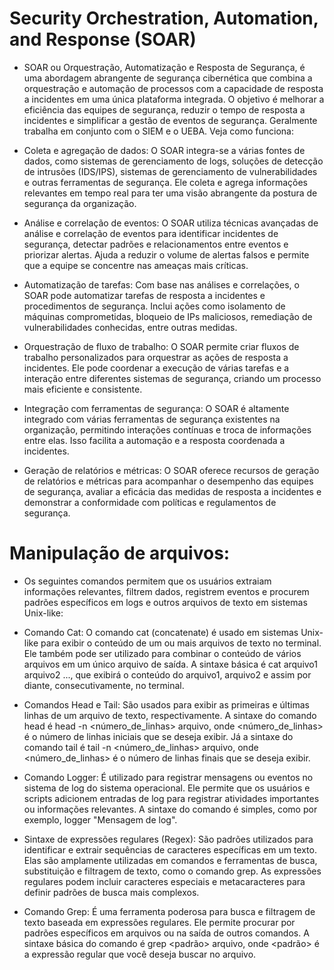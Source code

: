 # Security Orchestration, Automation, and Response (SOAR)

* SOAR ou Orquestração, Automatização e Resposta de Segurança, é uma abordagem abrangente de segurança cibernética que combina a orquestração e automação de processos com a capacidade de resposta a incidentes em uma única plataforma integrada. O objetivo é melhorar a eficiência das equipes de segurança, reduzir o tempo de resposta a incidentes e simplificar a gestão de eventos de segurança. Geralmente trabalha em conjunto com o SIEM e o UEBA. Veja como funciona:

* Coleta e agregação de dados: O SOAR integra-se a várias fontes de dados, como sistemas de gerenciamento de logs, soluções de detecção de intrusões (IDS/IPS), sistemas de gerenciamento de vulnerabilidades e outras ferramentas de segurança. Ele coleta e agrega informações relevantes em tempo real para ter uma visão abrangente da postura de segurança da organização.

* Análise e correlação de eventos: O SOAR utiliza técnicas avançadas de análise e correlação de eventos para identificar incidentes de segurança, detectar padrões e relacionamentos entre eventos e priorizar alertas. Ajuda a reduzir o volume de alertas falsos e permite que a equipe se concentre nas ameaças mais críticas.

* Automatização de tarefas: Com base nas análises e correlações, o SOAR pode automatizar tarefas de resposta a incidentes e procedimentos de segurança. Inclui ações como isolamento de máquinas comprometidas, bloqueio de IPs maliciosos, remediação de vulnerabilidades conhecidas, entre outras medidas.

* Orquestração de fluxo de trabalho: O SOAR permite criar fluxos de trabalho personalizados para orquestrar as ações de resposta a incidentes. Ele pode coordenar a execução de várias tarefas e a interação entre diferentes sistemas de segurança, criando um processo mais eficiente e consistente.

* Integração com ferramentas de segurança: O SOAR é altamente integrado com várias ferramentas de segurança existentes na organização, permitindo interações contínuas e troca de informações entre elas. Isso facilita a automação e a resposta coordenada a incidentes.

* Geração de relatórios e métricas: O SOAR oferece recursos de geração de relatórios e métricas para acompanhar o desempenho das equipes de segurança, avaliar a eficácia das medidas de resposta a incidentes e demonstrar a conformidade com políticas e regulamentos de segurança.

# Manipulação de arquivos:

* Os seguintes comandos permitem que os usuários extraiam informações relevantes, filtrem dados, registrem eventos e procurem padrões específicos em logs e outros arquivos de texto em sistemas Unix-like:

* Comando Cat: O comando cat (concatenate) é usado em sistemas Unix-like para exibir o conteúdo de um ou mais arquivos de texto no terminal. Ele também pode ser utilizado para combinar o conteúdo de vários arquivos em um único arquivo de saída. A sintaxe básica é cat arquivo1 arquivo2 ..., que exibirá o conteúdo do arquivo1, arquivo2 e assim por diante, consecutivamente, no terminal.

* Comandos Head e Tail: São usados para exibir as primeiras e últimas linhas de um arquivo de texto, respectivamente. A sintaxe do comando head é head -n <número_de_linhas> arquivo, onde <número_de_linhas> é o número de linhas iniciais que se deseja exibir. Já a sintaxe do comando tail é tail -n <número_de_linhas> arquivo, onde <número_de_linhas> é o número de linhas finais que se deseja exibir.

* Comando Logger: É utilizado para registrar mensagens ou eventos no sistema de log do sistema operacional. Ele permite que os usuários e scripts adicionem entradas de log para registrar atividades importantes ou informações relevantes. A sintaxe do comando é simples, como por exemplo, logger "Mensagem de log".

* Sintaxe de expressões regulares (Regex): São padrões utilizados para identificar e extrair sequências de caracteres específicas em um texto. Elas são amplamente utilizadas em comandos e ferramentas de busca, substituição e filtragem de texto, como o comando grep. As expressões regulares podem incluir caracteres especiais e metacaracteres para definir padrões de busca mais complexos.

* Comando Grep: É uma ferramenta poderosa para busca e filtragem de texto baseada em expressões regulares. Ele permite procurar por padrões específicos em arquivos ou na saída de outros comandos. A sintaxe básica do comando é grep <padrão> arquivo, onde <padrão> é a expressão regular que você deseja buscar no arquivo.